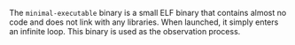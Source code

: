 The `minimal-executable` binary is a small ELF binary that contains almost no code and does not link with any libraries. When launched, it simply enters an infinite loop. This binary is used as the observation process.